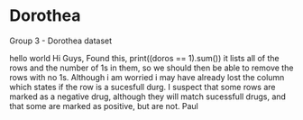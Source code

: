 # Dorothea
Group 3 - Dorothea dataset


hello world
Hi Guys, Found this, print((doros == 1).sum()) it lists all of the rows and the number of 1s in them, so we should then be able to remove the rows with no 1s. Although i am worried i may have already lost the column which states if the row is a sucesfull durg. I suspect that some rows are marked as a negative drug, although they will match sucessfull drugs, and that some are marked as positive, but are not. Paul 
